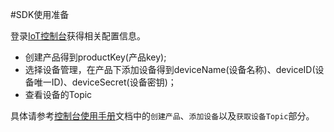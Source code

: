 #SDK使用准备

登录[IoT控制台](http://iot.console.aliyun.com)获得相关配置信息。

   + 创建产品得到productKey(产品key);
   + 选择设备管理，在产品下添加设备得到deviceName(设备名称)、deviceID(设备唯一ID)、deviceSecret(设备密钥)；
   + 查看设备的Topic

具体请参考[控制台使用手册](~~42714~~)文档中的`创建产品`、`添加设备`以及`获取设备Topic`部分。

